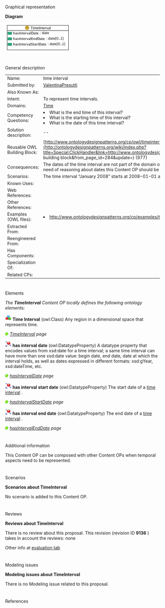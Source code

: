 # 

 Graphical representation



__Diagram__ 





[![Image:timeinterval.jpg](public/images/1/13/Timeinterval.jpg)](../Image/Timeinterval.jpg "Image:timeinterval.jpg")





# 

 General description




|  |  |
| --- | --- |
|  Name:  |  time interval  |
|  Submitted by:  | [ValentinaPresutti](../User/ValentinaPresutti "User:ValentinaPresutti")  |
|  Also Known As:  |  |
|  Intent:  |  To represent time intervals.  |
|  Domains:  | [Time](../Community/Time "Community:Time")  |
|  Competency Questions:  | <li>       What is the end time of this interval?      </li><li>       What is the starting time of this interval?      </li><li>       What is the date of this time interval?      </li> |
|  Solution description:  |  --  |
|  Reusable OWL Building Block:  | [http://www.ontologydesignpatterns.org/cp/owl/timeinterval.owl](http://ontologydesignpatterns.org/wiki/index.php?title=Special:ClickHandler&link=http://www.ontologydesignpatterns.org/cp/owl/timeinterval.owl&message=OWL building block&from_page_id=284&update=)  (977)  |
|  Consequences:  |  The dates of the time interval are not part of the domain of discourse, they are datatype values. If there is the need of reasoning about dates this Content OP should be used in composition with the [region](../Submissions/Region "Submissions:Region")  Content OP.  |
|  Scenarios:  |  The time interval “January 2008” starts at 2008−01−01 and ends at and ends at 2008−01−31.  |
|  Known Uses:  |  |
|  Web References:  |  |
|  Other References:  |  |
|  Examples (OWL files):  | <li><a class="external free" href="http://www.ontologydesignpatterns.org/cp/examples/timeinterval/january2008.owl" rel="nofollow" title="http://www.ontologydesignpatterns.org/cp/examples/timeinterval/january2008.owl">        http://www.ontologydesignpatterns.org/cp/examples/timeinterval/january2008.owl       </a></li> |
|  Extracted From:  |  |
|  Reengineered From:  |  |
|  Has Components:  |  |
|  Specialization Of:  |  |
|  Related CPs:  |  |



  





# 

 Elements



_The
 __TimeInterval__ 
 Content OP locally defines the following ontology elements:_ 






[![Class](public/images/thumb/2/27/Class.gif/20px-Class.gif)](../Image/Class.gif "Class")
__Time Interval__ 
 (owl:Class) Any region in a dimensional space that represents time.
 



[![](public/images/thumb/8/87/ArrowRight.gif/11px-ArrowRight.gif)](../Image/ArrowRight.gif "ArrowRight.gif")
_[TimeInterval](../Submissions/TimeInterval/TimeInterval "Submissions:TimeInterval/TimeInterval") 
 page_ 




[![DatatypeProperty](public/images/thumb/a/a5/DatatypeProperty.gif/20px-DatatypeProperty.gif)](../Image/DatatypeProperty.gif "DatatypeProperty")
__has interval date__ 
 (owl:DatatypeProperty) A datatype property that encodes values from xsd:date for a time interval; a 
same time interval can have more than one xsd:date value: begin date, end date, date at which the interval holds, as well as dates expressed in different formats: xsd:gYear, xsd:dateTime, etc.
 



[![](public/images/thumb/8/87/ArrowRight.gif/11px-ArrowRight.gif)](../Image/ArrowRight.gif "ArrowRight.gif")
_[hasIntervalDate](../Submissions/TimeInterval/hasIntervalDate "Submissions:TimeInterval/hasIntervalDate") 
 page_ 




[![DatatypeProperty](public/images/thumb/a/a5/DatatypeProperty.gif/20px-DatatypeProperty.gif)](../Image/DatatypeProperty.gif "DatatypeProperty")
__has interval start date__ 
 (owl:DatatypeProperty) The start date of a
 [time interval](../Submissions/TimeInterval/TimeInterval "Submissions:TimeInterval/TimeInterval") 
 .
 



[![](public/images/thumb/8/87/ArrowRight.gif/11px-ArrowRight.gif)](../Image/ArrowRight.gif "ArrowRight.gif")
_[hasIntervalStartDate](../Submissions/TimeInterval/hasIntervalStartDate "Submissions:TimeInterval/hasIntervalStartDate") 
 page_ 




[![DatatypeProperty](public/images/thumb/a/a5/DatatypeProperty.gif/20px-DatatypeProperty.gif)](../Image/DatatypeProperty.gif "DatatypeProperty")
__has interval end date__ 
 (owl:DatatypeProperty) The end date of a
 [time interval](../Submissions/TimeInterval/TimeInterval "Submissions:TimeInterval/TimeInterval") 
 .
 



[![](public/images/thumb/8/87/ArrowRight.gif/11px-ArrowRight.gif)](../Image/ArrowRight.gif "ArrowRight.gif")
_[hasIntervalEndDate](../Submissions/TimeInterval/hasIntervalEndDate "Submissions:TimeInterval/hasIntervalEndDate") 
 page_ 


# 

 Additional information



 This Content OP can be composed with other Content OPs when temporal aspects need to be represented.
 



# 

 Scenarios




__Scenarios about TimeInterval__ 


 No scenario is added to this Content OP.
 




# 

 Reviews




__Reviews about TimeInterval__ 


 There is no review about this proposal.
This revision (revision ID
 __9136__ 
 ) takes in account the reviews: none
 



 Other info at
 [evaluation tab](http://ontologydesignpatterns.org/wiki/index.php?title=Submissions:TimeInterval&action=evaluation "http://ontologydesignpatterns.org/wiki/index.php?title=Submissions:TimeInterval&action=evaluation") 





  





# 

 Modeling issues




__Modeling issues about TimeInterval__ 


 There is no Modeling issue related to this proposal.
 




  





# 

 References
